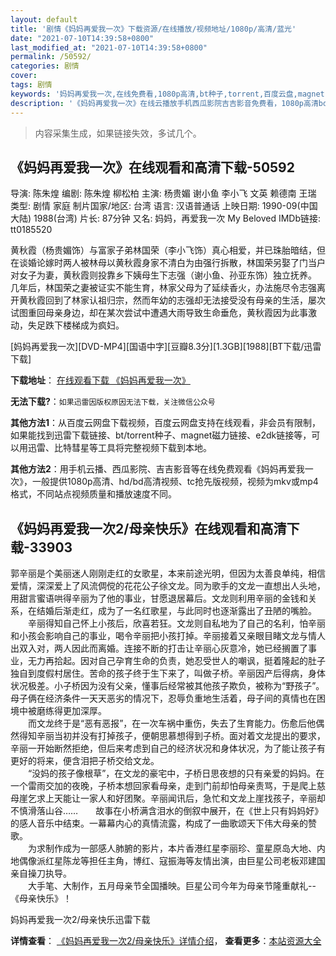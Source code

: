```yaml
---
layout: default
title: '剧情《妈妈再爱我一次》下载资源/在线播放/视频地址/1080p/高清/蓝光'
date: "2021-07-10T14:39:58+0800"
last_modified_at: "2021-07-10T14:39:58+0800"
permalink: /50592/
categories: 剧情
cover:
tags: 剧情
keywords: '妈妈再爱我一次,在线免费看,1080p高清,bt种子,torrent,百度云盘,magnet,磁力链,迅雷下载资源'
description: '《妈妈再爱我一次》在线云播放手机西瓜影院吉吉影音免费看，1080p高清bd/hd未删减完整版和tc抢先枪版，mkv/mp4格式，附带bt/torrent种子、magnet/磁力链、百度云盘、网盘资源迅雷下载链接'
---
```


>内容采集生成，如果链接失效，多试几个。


## 《妈妈再爱我一次》在线观看和高清下载-50592

导演: 陈朱煌 编剧: 陈朱煌 柳松柏 主演: 杨贵媚 谢小鱼 李小飞 文英 赖德南 王瑞 类型: 剧情 家庭 制片国家/地区: 台湾 语言: 汉语普通话 上映日期: 1990-09(中国大陆) 1988(台湾) 片长: 87分钟 又名: 妈妈，再爱我一次 My Beloved IMDb链接: tt0185520

黄秋霞（杨贵媚饰）与富家子弟林国荣（李小飞饰）真心相爱，并已珠胎暗结，但在谈婚论嫁时两人被林母以黄秋霞身家不清白为由强行拆散，林国荣另娶了门当户对女子为妻，黄秋霞则投靠乡下姨母生下志强（谢小鱼、孙亚东饰）独立抚养。 几年后，林国荣之妻被证实不能生育，林家父母为了延续香火，办法施尽令志强离开黄秋霞回到了林家认祖归宗，然而年幼的志强却无法接受没有母亲的生活，屡次试图重回母亲身边，却在某次尝试中遭遇大雨导致生命垂危，黄秋霞因为此事激动，失足跌下楼梯成为疯妇。


[妈妈再爱我一次][DVD-MP4][国语中字][豆瓣8.3分][1.3GB][1988][BT下载/迅雷下载]

**下载地址**： [在线观看下载 《妈妈再爱我一次》](https://www.btdx8.com/torrent/my_beloved_1988.html) 


**无法下载?**：`如果迅雷因版权原因无法下载，关注微信公众号 `

**其他方法1**：从百度云网盘下载视频，百度云网盘支持在线观看，非会员有限制，如果能找到迅雷下载链接、bt/torrent种子、magnet磁力链接、e2dk链接等，可以用迅雷、比特彗星等工具将完整视频下载到本地。

**其他方法2**：用手机云播、西瓜影院、吉吉影音等在线免费观看《妈妈再爱我一次》，一般提供1080p高清、hd/bd高清视频、tc抢先版视频，视频为mkv或mp4格式，不同站点视频质量和播放速度不同。


## 《妈妈再爱我一次2/母亲快乐》在线观看和高清下载-33903

郭辛丽是个美丽迷人刚刚走红的女歌星，本来前途光明，但因为太善良单纯，相信爱情，深深爱上了风流倜傥的花花公子徐文龙。同为歌手的文龙一直想出人头地，用甜言蜜语哄得辛丽为了他的事业，甘愿退居幕后。文龙则利用辛丽的金钱和关系，在结婚后渐走红，成为了一名红歌星，与此同时也逐渐露出了丑陋的嘴脸。 　　辛丽得知自己怀上小孩后，欣喜若狂。文龙则自私地为了自己的名利，怕辛丽和小孩会影响自己的事业，喝令辛丽把小孩打掉。辛丽接着又亲眼目睹文龙与情人出双入对，两人因此而离婚。连接不断的打击让辛丽心灰意冷，她已经搁置了事业，无力再拾起。因对自己孕育生命的负责，她忍受世人的嘲讽，挺着隆起的肚子独自到度假村居住。苦命的孩子终于生下来了，叫做子桥。辛丽因产后得病，身体状况极差。小子桥因为没有父亲，懂事后经常被其他孩子欺负，被称为&ldquo;野孩子&rdquo;。母子俩在经济条件一天天恶劣的情况下，忍辱负重地生活着，母子间的真情也在困境中被磨练得更加深厚。<br />　　而文龙终于是“恶有恶报”，在一次车祸中重伤，失去了生育能力。伤愈后他偶然得知辛丽当初并没有打掉孩子，便朝思慕想得到子桥。面对着文龙提出的要求，辛丽一开始断然拒绝，但后来考虑到自己的经济状况和身体状况，为了能让孩子有更好的将来，便含泪把子桥交给文龙。<br />　　“没妈的孩子像根草”，在文龙的豪宅中，子桥日思夜想的只有亲爱的妈妈。在一个雷雨交加的夜晚，子桥本想回家看母亲，走到门前却怕母亲责骂，于是爬上慈母崖乞求上天能让一家人和好团聚。辛丽闻讯后，急忙和文龙上崖找孩子，辛丽却不慎滑落山谷……　　故事在小桥满含泪水的倒叙中展开，在《世上只有妈妈好》的感人音乐中结束。一幕幕内心的真情流露，构成了一曲歌颂天下伟大母亲的赞歌。<br />　　为求制作成为一部感人肺腑的影片，本片香港红星李丽珍、童星原岛大地、内地偶像派红星陈龙等担任主角，博红、寇振海等友情出演，由巨星公司老板邓建国亲自操刀执导。<br />　　大手笔、大制作，五月母亲节全国播映。巨星公司今年为母亲节隆重献礼--《母亲快乐》！


妈妈再爱我一次2/母亲快乐迅雷下载

**详情查看**： [《妈妈再爱我一次2/母亲快乐》详情介绍](/movie/33903/)， **查看更多**：[本站资源大全](/movie/t/all/)

